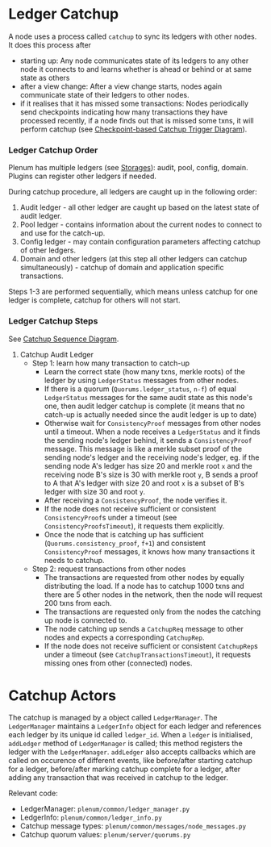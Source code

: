 # Ledger Catchup

A node uses a process called `catchup` to sync its ledgers with other nodes. It does this process after 
- starting up: Any node communicates state of its ledgers to any other node it connects to and learns whether is ahead or behind or at same state as others 
- after a view change: After a view change starts, nodes again communicate state of their ledgers to other nodes. 
- if it realises that it has missed some transactions: Nodes periodically send checkpoints indicating how many transactions they have processed 
recently, if a node finds out that is missed some txns, it will perform catchup
 (see [Checkpoint-based Catchup Trigger Diagram](diagrams/catchup-trigger.png)).  


### Ledger Catchup Order
Plenum has multiple ledgers (see [Storages](storage.md)): audit, pool, config, domain.
Plugins can register other ledgers if needed.

During catchup procedure, all ledgers are caught up in the following order:
1. Audit ledger - all other ledger are caught up based on the latest state of audit ledger.
2. Pool ledger - contains information about the current nodes to connect to and use for the catch-up.
3. Config ledger - may contain configuration parameters affecting catchup of other ledgers. 
4. Domain and other ledgers (at this step all other ledgers can catchup simultaneously) - 
catchup of domain and application specific transactions. 

Steps 1-3 are performed sequentially, which means unless catchup for one ledger is complete, 
catchup for others will not start.
 
### Ledger Catchup Steps
See [Catchup Sequence Diagram](diagrams/catchup-procedure.png).

1. Catchup Audit Ledger
     - Step 1: learn how many transaction to catch-up  
         - Learn the correct state (how many txns, merkle roots) of the ledger
          by using `LedgerStatus` messages from other nodes.
         - If there is a quorum (`Quorums.ledger_status`, `n-f`) of equal `LedgerStatus` messages for
          the same audit state as this node's one, then audit ledger catchup is complete (it means that no catch-up is actually needed since 
          the audit ledger is up to date)
         - Otherwise wait for `ConsistencyProof` messages from other nodes until a timeout.
           When a node receives a `LedgerStatus` and it finds the sending node's ledger behind, 
           it sends a `ConsistencyProof` message. This message is like a
           merkle subset proof of the sending node's ledger and the receiving node's ledger, 
           eg. if the sending node A's ledger has size 20 and merkle root `x` and 
           the receiving node B's size is 30 with merkle root `y`, 
           B sends a proof to A that A's ledger with size 20 and root `x` is a subset of B's ledger with size
           30 and root `y`.
        -  After receiving a `ConsistencyProof`, the node verifies it.
        -  If the node does not receive sufficient or consistent `ConsistencyProof`s under a timeout (see `ConsistencyProofsTimeout`), 
        it requests them explicitly.
        -  Once the node that is catching up has sufficient (`Quorums.consistency_proof`, `f+1`)
         and consistent `ConsistencyProof` messages, it knows how many transactions it needs to catchup.
     - Step 2: request transactions from other nodes         
        - The transactions are requested from other nodes by equally distributing the load.
        If a node has to catchup 1000 txns and there are 5 other nodes in the network,
         then the node will request 200 txns from each. 
        - The transactions are requested only from the nodes the catching up node is connected to. 
        - The node catching up sends a `CatchupReq` message to other nodes and expects a
         corresponding `CatchupRep`.
        - If the node does not receive sufficient or consistent `CatchupRep`s under a timeout (see `CatchupTransactionsTimeout`),
         it requests missing ones from other (connected) nodes. 


# Catchup Actors
The catchup is managed by a object called `LedgerManager`. The `LedgerManager` maintains a `LedgerInfo` object for each ledger and references each ledger by its unique id called `ledger_id`.
When a `ledger` is initialised, `addLedger` method of `LedgerManager` is called; this method registers the ledger with the `LedgerManager`. 
`addLedger` also accepts callbacks which are called on occurence of different events, like before/after starting catchup for a ledger, 
before/after marking catchup complete for a ledger, after adding any transaction that was received in catchup to the ledger.


Relevant code:
- LedgerManager: `plenum/common/ledger_manager.py`
- LedgerInfo: `plenum/common/ledger_info.py`
- Catchup message types: `plenum/common/messages/node_messages.py`  
- Catchup quorum values: `plenum/server/quorums.py`
